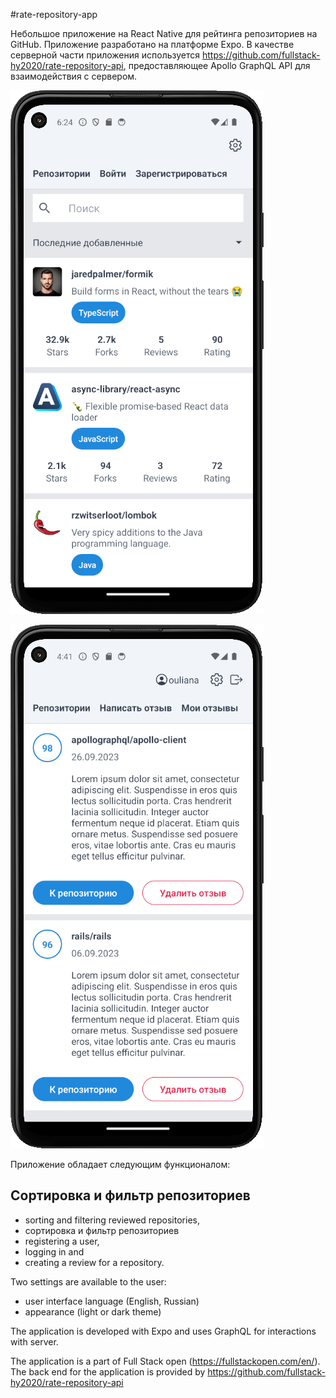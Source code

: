 
#rate-repository-app

Небольшое приложение на  React Native для рейтинга репозиториев на GitHub.
Приложение разработано на платформе Expo. В качестве серверной части приложения используется  https://github.com/fullstack-hy2020/rate-repository-api, предоставляющее Apollo GraphQL API для взаимодействия с сервером.   

![Alt text](assets/images/ru/main_unauthorized_light_ru_android.png "a title")


![Alt text](assets/images/ru/my_reviews_ru.png "a title")

Приложение обладает следующим функционалом: 
## Сортировка и фильтр репозиториев
- sorting and filtering reviewed repositories, 
- сортировка и фильтр репозиториев
- registering a user, 
- logging in and 
- creating a review for a repository. 
  
Two settings are available to the user:
- user interface language (English, Russian)
- appearance (light or dark theme)

The application is developed with Expo and uses GraphQL for interactions with server.

The application is a part of Full Stack open (https://fullstackopen.com/en/). The back end for the application is provided by https://github.com/fullstack-hy2020/rate-repository-api

